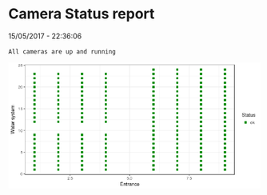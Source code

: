 Camera Status report
================
15/05/2017 - 22:36:06

    All cameras are up and running

![](camreport_files/figure-markdown_github/unnamed-chunk-2-1.png)
